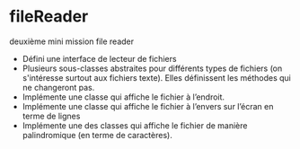 # fileReader
deuxième mini mission file reader
- Défini une interface de lecteur de fichiers
- Plusieurs sous-classes abstraites pour différents types de fichiers (on s'intéresse surtout
aux fichiers texte). Elles définissent les méthodes qui ne changeront pas.
- Implémente une classe qui affiche le fichier à l’endroit.
- Implémente une classe qui affiche le fichier à l’envers sur l’écran en terme de lignes
- Implémente une des classes qui affiche le fichier de manière palindromique (en terme
de caractères).
